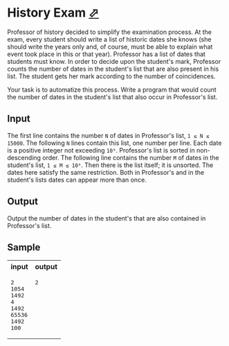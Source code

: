 # History Exam [⬀](https://acm.timus.ru/problem.aspx?space=1&num=1196)

Professor of history decided to simplify the examination process. At the exam, every student should write a list of historic dates she knows (she should write the years only and, of course, must be able to explain what event took place in this or that year). Professor has a list of dates that students must know. In order to decide upon the student's mark, Professor counts the number of dates in the student's list that are also present in his list. The student gets her mark according to the number of coincidences.

Your task is to automatize this process. Write a program that would count the number of dates in the student's list that also occur in Professor's list.

## Input

The first line contains the number `N` of dates in Professor's list, `1 ≤ N ≤ 15000`. The following `N` lines contain this list, one number per line. Each date is a positive integer not exceeding `10⁹`. Professor's list is sorted in non-descending order. The following line contains the number `M` of dates in the student's list, `1 ≤ M ≤ 10⁶`. Then there is the list itself; it is unsorted. The dates here satisfy the same restriction. Both in Professor's and in the student's lists dates can appear more than once.

## Output

Output the number of dates in the student's that are also contained in Professor's list.


## Sample

<table>
<tr>
<th>input</th>
<th>output</th>
</tr>
<tr>
<td style="vertical-align: top">
<pre>
2
1054
1492
4
1492
65536
1492
100
</pre>
</td>
<td style="vertical-align: top">
<pre>
2
</pre>
</td>
</tr>
</table>
